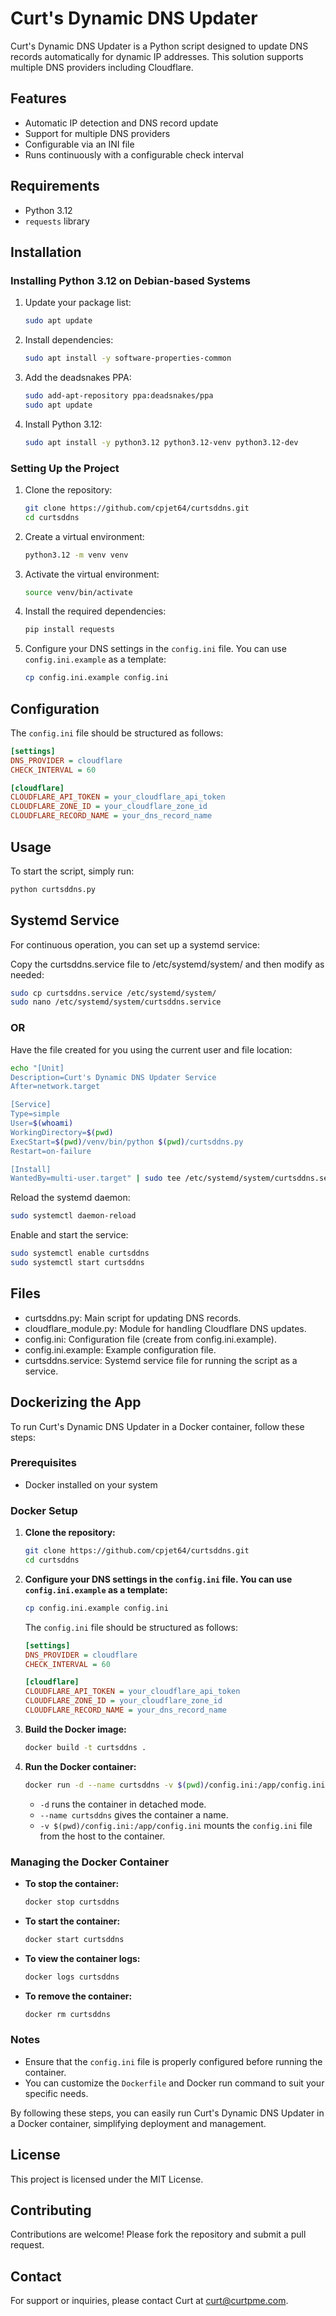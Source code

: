 # Curt's Dynamic DNS Updater

Curt's Dynamic DNS Updater is a Python script designed to update DNS records automatically for dynamic IP addresses. This solution supports multiple DNS providers including Cloudflare.

## Features

- Automatic IP detection and DNS record update
- Support for multiple DNS providers
- Configurable via an INI file
- Runs continuously with a configurable check interval

## Requirements

- Python 3.12
- `requests` library

## Installation

### Installing Python 3.12 on Debian-based Systems

1. Update your package list:
    ```sh
    sudo apt update
    ```

2. Install dependencies:
    ```sh
    sudo apt install -y software-properties-common
    ```

3. Add the deadsnakes PPA:
    ```sh
    sudo add-apt-repository ppa:deadsnakes/ppa
    sudo apt update
    ```

4. Install Python 3.12:
    ```sh
    sudo apt install -y python3.12 python3.12-venv python3.12-dev
    ```

### Setting Up the Project

1. Clone the repository:
    ```sh
    git clone https://github.com/cpjet64/curtsddns.git
    cd curtsddns
    ```

2. Create a virtual environment:
    ```sh
    python3.12 -m venv venv
    ```

3. Activate the virtual environment:
    ```sh
    source venv/bin/activate
    ```

4. Install the required dependencies:
    ```sh
    pip install requests
    ```

5. Configure your DNS settings in the `config.ini` file. You can use `config.ini.example` as a template:
    ```sh
    cp config.ini.example config.ini
    ```

## Configuration

The `config.ini` file should be structured as follows:

```ini
[settings]
DNS_PROVIDER = cloudflare
CHECK_INTERVAL = 60

[cloudflare]
CLOUDFLARE_API_TOKEN = your_cloudflare_api_token
CLOUDFLARE_ZONE_ID = your_cloudflare_zone_id
CLOUDFLARE_RECORD_NAME = your_dns_record_name
```

## Usage

To start the script, simply run:

```sh
python curtsddns.py
```
## Systemd Service

For continuous operation, you can set up a systemd service:

Copy the curtsddns.service file to /etc/systemd/system/ and then modify as needed:

```sh
sudo cp curtsddns.service /etc/systemd/system/
sudo nano /etc/systemd/system/curtsddns.service
```

### OR 

Have the file created for you using the current user and file location:

```sh
echo "[Unit]
Description=Curt's Dynamic DNS Updater Service
After=network.target

[Service]
Type=simple
User=$(whoami)
WorkingDirectory=$(pwd)
ExecStart=$(pwd)/venv/bin/python $(pwd)/curtsddns.py
Restart=on-failure

[Install]
WantedBy=multi-user.target" | sudo tee /etc/systemd/system/curtsddns.service
```

Reload the systemd daemon:

```sh
sudo systemctl daemon-reload
```

Enable and start the service:

```sh
sudo systemctl enable curtsddns
sudo systemctl start curtsddns
```

## Files

* curtsddns.py: Main script for updating DNS records.
* cloudflare_module.py: Module for handling Cloudflare DNS updates.
* config.ini: Configuration file (create from config.ini.example).
* config.ini.example: Example configuration file.
* curtsddns.service: Systemd service file for running the script as a service.

## Dockerizing the App

To run Curt's Dynamic DNS Updater in a Docker container, follow these steps:

### Prerequisites

- Docker installed on your system

### Docker Setup

1. **Clone the repository:**

    ```sh
    git clone https://github.com/cpjet64/curtsddns.git
    cd curtsddns
    ```
   
2. **Configure your DNS settings in the `config.ini` file. You can use `config.ini.example` as a template:**
    ```sh
    cp config.ini.example config.ini
    ```

   The `config.ini` file should be structured as follows:

   ```ini
   [settings]
   DNS_PROVIDER = cloudflare
   CHECK_INTERVAL = 60

   [cloudflare]
   CLOUDFLARE_API_TOKEN = your_cloudflare_api_token
   CLOUDFLARE_ZONE_ID = your_cloudflare_zone_id
   CLOUDFLARE_RECORD_NAME = your_dns_record_name
   ```

3. **Build the Docker image:**

    ```sh
    docker build -t curtsddns .
    ```

4. **Run the Docker container:**

    ```sh
    docker run -d --name curtsddns -v $(pwd)/config.ini:/app/config.ini curtsddns
    ```

    - `-d` runs the container in detached mode.
    - `--name curtsddns` gives the container a name.
    - `-v $(pwd)/config.ini:/app/config.ini` mounts the `config.ini` file from the host to the container.

### Managing the Docker Container

- **To stop the container:**

    ```sh
    docker stop curtsddns
    ```

- **To start the container:**

    ```sh
    docker start curtsddns
    ```

- **To view the container logs:**

    ```sh
    docker logs curtsddns
    ```
- **To remove the container:**

    ```sh
    docker rm curtsddns
    ```

### Notes

- Ensure that the `config.ini` file is properly configured before running the container.
- You can customize the `Dockerfile` and Docker run command to suit your specific needs.

By following these steps, you can easily run Curt's Dynamic DNS Updater in a Docker container, simplifying deployment and management.

## License

This project is licensed under the MIT License.

## Contributing

Contributions are welcome! Please fork the repository and submit a pull request.

## Contact

For support or inquiries, please contact Curt at curt@curtpme.com.
